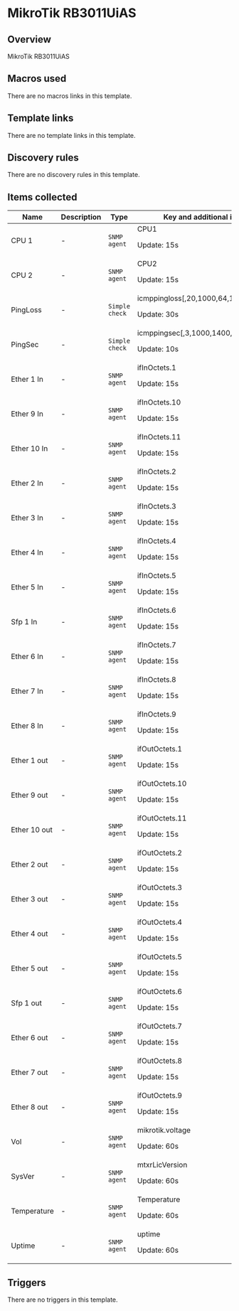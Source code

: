 # MikroTik RB3011UiAS

## Overview

MikroTik RB3011UiAS

## Macros used

There are no macros links in this template.

## Template links

There are no template links in this template.

## Discovery rules

There are no discovery rules in this template.

## Items collected

|Name|Description|Type|Key and additional info|
|----|-----------|----|----|
|CPU 1|<p>-</p>|`SNMP agent`|CPU1<p>Update: 15s</p>|
|CPU 2|<p>-</p>|`SNMP agent`|CPU2<p>Update: 15s</p>|
|PingLoss|<p>-</p>|`Simple check`|icmppingloss[,20,1000,64,1000]<p>Update: 30s</p>|
|PingSec|<p>-</p>|`Simple check`|icmppingsec[,3,1000,1400,1000,max]<p>Update: 10s</p>|
|Ether 1 In|<p>-</p>|`SNMP agent`|ifInOctets.1<p>Update: 15s</p>|
|Ether 9 In|<p>-</p>|`SNMP agent`|ifInOctets.10<p>Update: 15s</p>|
|Ether 10 In|<p>-</p>|`SNMP agent`|ifInOctets.11<p>Update: 15s</p>|
|Ether 2 In|<p>-</p>|`SNMP agent`|ifInOctets.2<p>Update: 15s</p>|
|Ether 3 In|<p>-</p>|`SNMP agent`|ifInOctets.3<p>Update: 15s</p>|
|Ether 4 In|<p>-</p>|`SNMP agent`|ifInOctets.4<p>Update: 15s</p>|
|Ether 5 In|<p>-</p>|`SNMP agent`|ifInOctets.5<p>Update: 15s</p>|
|Sfp 1 In|<p>-</p>|`SNMP agent`|ifInOctets.6<p>Update: 15s</p>|
|Ether 6 In|<p>-</p>|`SNMP agent`|ifInOctets.7<p>Update: 15s</p>|
|Ether 7 In|<p>-</p>|`SNMP agent`|ifInOctets.8<p>Update: 15s</p>|
|Ether 8 In|<p>-</p>|`SNMP agent`|ifInOctets.9<p>Update: 15s</p>|
|Ether 1 out|<p>-</p>|`SNMP agent`|ifOutOctets.1<p>Update: 15s</p>|
|Ether 9 out|<p>-</p>|`SNMP agent`|ifOutOctets.10<p>Update: 15s</p>|
|Ether 10 out|<p>-</p>|`SNMP agent`|ifOutOctets.11<p>Update: 15s</p>|
|Ether 2 out|<p>-</p>|`SNMP agent`|ifOutOctets.2<p>Update: 15s</p>|
|Ether 3 out|<p>-</p>|`SNMP agent`|ifOutOctets.3<p>Update: 15s</p>|
|Ether 4 out|<p>-</p>|`SNMP agent`|ifOutOctets.4<p>Update: 15s</p>|
|Ether 5 out|<p>-</p>|`SNMP agent`|ifOutOctets.5<p>Update: 15s</p>|
|Sfp 1 out|<p>-</p>|`SNMP agent`|ifOutOctets.6<p>Update: 15s</p>|
|Ether 6 out|<p>-</p>|`SNMP agent`|ifOutOctets.7<p>Update: 15s</p>|
|Ether 7 out|<p>-</p>|`SNMP agent`|ifOutOctets.8<p>Update: 15s</p>|
|Ether 8 out|<p>-</p>|`SNMP agent`|ifOutOctets.9<p>Update: 15s</p>|
|Vol|<p>-</p>|`SNMP agent`|mikrotik.voltage<p>Update: 60s</p>|
|SysVer|<p>-</p>|`SNMP agent`|mtxrLicVersion<p>Update: 60s</p>|
|Temperature|<p>-</p>|`SNMP agent`|Temperature<p>Update: 60s</p>|
|Uptime|<p>-</p>|`SNMP agent`|uptime<p>Update: 60s</p>|
## Triggers

There are no triggers in this template.

